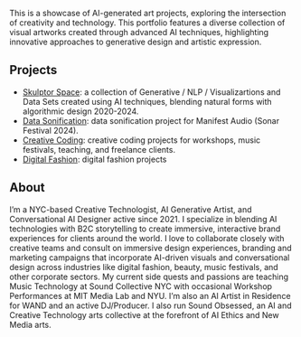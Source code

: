 This is a showcase of AI-generated art projects, exploring the intersection of creativity and technology. This portfolio features a diverse collection of visual artworks created through advanced AI techniques, highlighting innovative approaches to generative design and artistic expression.

## Projects

- [Skulptor Space](./project-01-skulptor-space): a collection of Generative / NLP / Visualizartions and Data Sets created using AI techniques, blending natural forms with algorithmic design 2020-2024.
- [Data Sonification](./project-02-data-sonification): data sonification project for Manifest Audio (Sonar Festival 2024).
- [Creative Coding](./project-03-creative-coding): creative coding projects for workshops, music festivals, teaching, and freelance clients.
- [Digital Fashion](./project-04-digital-fashion): digital fashion projects
## About
I’m a NYC-based Creative Technologist, AI Generative Artist, and Conversational AI Designer active since 2021. I specialize in blending AI technologies with B2C storytelling to create immersive, interactive brand experiences for clients around the world. I love to collaborate closely with creative teams and consult on immersive design experiences, branding and marketing campaigns that incorporate AI-driven visuals and conversational design across industries like digital fashion, beauty, music festivals, and other corporate sectors. My current side quests and passions are teaching Music Technology at Sound Collective NYC with occasional Workshop Performances at MIT Media Lab and NYU. I’m also an AI Artist in Residence for WAND and an active DJ/Producer. I also run Sound Obsessed, an AI and Creative Technology arts collective at the forefront of AI Ethics and New Media arts.
